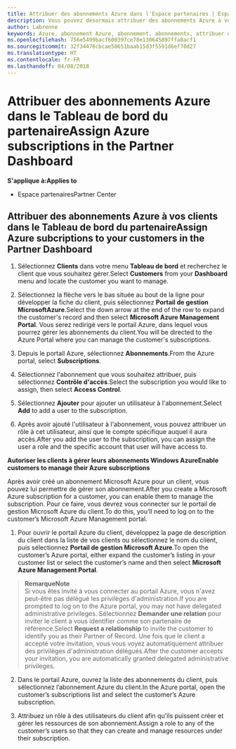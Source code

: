 ```yaml
---
title: Attribuer des abonnements Azure dans l'Espace partenaires | Espace partenaires
description: Vous pouvez désormais attribuer des abonnements Azure à vos clients dans l'Espace partenaires. Vous pouvez leur permettre de gérer leurs propres abonnements.
author: Labrenne
keywords: Azure, abonnement Azure, abonnement, abonnements, attribuer un abonnement, gérer un abonnement Azure
ms.openlocfilehash: 756e5499bacf600397ce78e130645897ffa8acf1
ms.sourcegitcommit: 32f34476cbcae58651baab15d3f5591d6ef70d27
ms.translationtype: HT
ms.contentlocale: fr-FR
ms.lasthandoff: 04/08/2018
---
```

# <a name="assign-azure-subscriptions-in-the-partner-dashboard"></a><span data-ttu-id="322e1-104">Attribuer des abonnements Azure dans le Tableau de bord du partenaire</span><span class="sxs-lookup"><span data-stu-id="322e1-104">Assign Azure subscriptions in the Partner Dashboard</span></span>

**<span data-ttu-id="322e1-105">S'applique à:</span><span class="sxs-lookup"><span data-stu-id="322e1-105">Applies to</span></span>**

-  <span data-ttu-id="322e1-106">Espace partenaires</span><span class="sxs-lookup"><span data-stu-id="322e1-106">Partner Center</span></span>
 
## <a name="assign-azure-subcriptions-to-your-customers-in-the-partner-dashboard"></a><span data-ttu-id="322e1-107">Attribuer des abonnements Azure à vos clients dans le Tableau de bord du partenaire</span><span class="sxs-lookup"><span data-stu-id="322e1-107">Assign Azure subcriptions to your customers in the Partner Dashboard</span></span>

1. <span data-ttu-id="322e1-108">Sélectionnez **Clients** dans votre menu **Tableau de bord** et recherchez le client que vous souhaitez gérer.</span><span class="sxs-lookup"><span data-stu-id="322e1-108">Select **Customers** from your **Dashboard** menu and locate the customer you want to manage.</span></span>

2.  <span data-ttu-id="322e1-109">Sélectionnez la flèche vers le bas située au bout de la ligne pour développer la fiche du client, puis sélectionnez **Portail de gestion MicrosoftAzure**.</span><span class="sxs-lookup"><span data-stu-id="322e1-109">Select the down arrow at the end of the row to expand the customer's record and then select **Microsoft Azure Management Portal**.</span></span> <span data-ttu-id="322e1-110">Vous serez redirigé vers le portail Azure, dans lequel vous pourrez gérer les abonnements du client.</span><span class="sxs-lookup"><span data-stu-id="322e1-110">You will be directed to the Azure Portal where you can manage the customer's subscriptions.</span></span> 

4. <span data-ttu-id="322e1-111">Depuis le portail Azure, sélectionnez **Abonnements**.</span><span class="sxs-lookup"><span data-stu-id="322e1-111">From the Azure portal, select **Subscriptions**.</span></span>

5. <span data-ttu-id="322e1-112">Sélectionnez l'abonnement que vous souhaitez attribuer, puis sélectionnez **Contrôle d'accès**.</span><span class="sxs-lookup"><span data-stu-id="322e1-112">Select the subscription you would like to assign, then select **Access Control**.</span></span>

6. <span data-ttu-id="322e1-113">Sélectionnez **Ajouter** pour ajouter un utilisateur à l'abonnement.</span><span class="sxs-lookup"><span data-stu-id="322e1-113">Select **Add** to add a user to the subscription.</span></span> 

7. <span data-ttu-id="322e1-114">Après avoir ajouté l'utilisateur à l'abonnement, vous pouvez attribuer un rôle à cet utilisateur, ainsi que le compte spécifique auquel il aura accès.</span><span class="sxs-lookup"><span data-stu-id="322e1-114">After you add the user to the subscription, you can assign the user a role and the specific account that user will have access to.</span></span> 

**<span data-ttu-id="322e1-115">Autoriser les clients à gérer leurs abonnements Windows Azure</span><span class="sxs-lookup"><span data-stu-id="322e1-115">Enable customers to manage their Azure subscriptions</span></span>**

<span data-ttu-id="322e1-116">Après avoir créé un abonnement Microsoft Azure pour un client, vous pouvez lui permettre de gérer son abonnement.</span><span class="sxs-lookup"><span data-stu-id="322e1-116">After you create a Microsoft Azure subscription for a customer, you can enable them to manage the subscription.</span></span> <span data-ttu-id="322e1-117">Pour ce faire, vous devrez vous connecter sur le portail de gestion Microsoft Azure du client.</span><span class="sxs-lookup"><span data-stu-id="322e1-117">To do this, you’ll need to log on to the customer’s Microsoft Azure Management portal.</span></span> 

1.  <span data-ttu-id="322e1-118">Pour ouvrir le portail Azure du client, développez la page de description du client dans la liste de vos clients ou sélectionnez le nom du client, puis sélectionnez **Portail de gestion Microsoft Azure**.</span><span class="sxs-lookup"><span data-stu-id="322e1-118">To open the customer’s Azure portal, either expand the customer’s listing in your customer list or select the customer’s name and then select **Microsoft Azure Management Portal**.</span></span>
    
 >**<span data-ttu-id="322e1-119">Remarque</span><span class="sxs-lookup"><span data-stu-id="322e1-119">Note</span></span>** <br> <span data-ttu-id="322e1-120">Si vous êtes invité à vous connecter au portail Azure, vous n'avez peut-être pas délégué les privilèges d'administration.</span><span class="sxs-lookup"><span data-stu-id="322e1-120">If you are prompted to log on to the Azure portal, you may not have delegated administrative privileges.</span></span> <span data-ttu-id="322e1-121">Sélectionnez **Demander une relation** pour inviter le client à vous identifier comme son partenaire de référence.</span><span class="sxs-lookup"><span data-stu-id="322e1-121">Select **Request a relationship** to invite the customer to identify you as their Partner of Record.</span></span> <span data-ttu-id="322e1-122">Une fois que le client a accepté votre invitation, vous vous voyez automatiquement attribuer des privilèges d'administration délégués.</span><span class="sxs-lookup"><span data-stu-id="322e1-122">After the customer accepts your invitation, you are automatically granted delegated administrative privileges.</span></span> 

2.  <span data-ttu-id="322e1-123">Dans le portail Azure, ouvrez la liste des abonnements du client, puis sélectionnez l’abonnement Azure du client.</span><span class="sxs-lookup"><span data-stu-id="322e1-123">In the Azure portal, open the customer’s subscriptions list and select the customer’s Azure subscription.</span></span>

3.  <span data-ttu-id="322e1-124">Attribuez un rôle à des utilisateurs du client afin qu'ils puissent créer et gérer les ressources de son abonnement.</span><span class="sxs-lookup"><span data-stu-id="322e1-124">Assign a role to any of the customer’s users so that they can create and manage resources under their subscription.</span></span>


